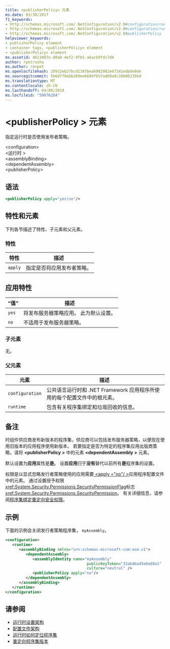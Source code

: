 ```yaml
---
title: <publisherPolicy> 元素
ms.date: 03/30/2017
f1_keywords:
- http://schemas.microsoft.com/.NetConfiguration/v2.0#configuration/runtime/assemblyBinding/publisherPolicy
- http://schemas.microsoft.com/.NetConfiguration/v2.0#configuration/runtime/assemblyBinding/dependentAssembly/publisherPolicy
- http://schemas.microsoft.com/.NetConfiguration/v2.0#publisherPolicy
helpviewer_keywords:
- publisherPolicy element
- container tags, <publisherPolicy> element
- <publisherPolicy> element
ms.assetid: 4613407e-d0a8-4ef2-9f81-a6acb9fdc7d4
author: rpetrusha
ms.author: ronpet
ms.openlocfilehash: 29932eb27bcd13876ea6982982e67341edb8e0de
ms.sourcegitcommit: 5b6d778ebb269ee6684fb57ad69a8c28b06235b9
ms.translationtype: MT
ms.contentlocale: zh-CN
ms.lasthandoff: 04/08/2019
ms.locfileid: "59076284"
---
```

# <a name="publisherpolicy-element"></a>\<publisherPolicy > 元素
指定运行时是否使用发布者策略。  
  
 \<configuration>  
\<运行时 >  
\<assemblyBinding>  
\<dependentAssembly>  
\<publisherPolicy>  
  
## <a name="syntax"></a>语法  
  
```xml  
<publisherPolicy apply="yes|no"/>  
```  
  
## <a name="attributes-and-elements"></a>特性和元素  
 下列各节描述了特性、子元素和父元素。  
  
### <a name="attributes"></a>特性  
  
|特性|描述|  
|---------------|-----------------|  
|`apply`|指定是否将应用发布者策略。|  
  
## <a name="apply-attribute"></a>应用特性  
  
|“值”|描述|  
|-----------|-----------------|  
|`yes`|将发布服务器策略应用。 此为默认设置。|  
|`no`|不适用于发布服务器策略。|  
  
### <a name="child-elements"></a>子元素  
 无。  
  
### <a name="parent-elements"></a>父元素  
  
|元素|描述|  
|-------------|-----------------|  
|`configuration`|公共语言运行时和 .NET Framework 应用程序所使用的每个配置文件中的根元素。|  
|`runtime`|包含有关程序集绑定和垃圾回收的信息。|  
  
## <a name="remarks"></a>备注  
 时组件供应商发布新版本的程序集，供应商可以包括发布服务器策略，以便现在使用旧版本的应用程序使用新版本。 若要指定是否为特定的程序集应用出版商策略，请将 **\<publisherPolicy >** 中的元素 **\<dependentAssembly >** 元素。  
  
 默认设置为**应用**属性是**是**。 设置**应用**归于**没有**替代以前所有**是**程序集的设置。  
  
 权限是以显式忽略发行者策略使用的应用需要[ \<apply ="no"/ >](../../../../../docs/framework/configure-apps/file-schema/runtime/publisherpolicy-element.md)应用程序配置文件中的元素。 通过设置授予权限<xref:System.Security.Permissions.SecurityPermissionFlag>标志<xref:System.Security.Permissions.SecurityPermission>。 有关详细信息，请参阅[程序集绑定重定向安全权限](../../../../../docs/framework/configure-apps/assembly-binding-redirection-security-permission.md)。  
  
## <a name="example"></a>示例  
 下面的示例会关闭发行者策略程序集， `myAssembly`。  
  
```xml  
<configuration>  
   <runtime>  
      <assemblyBinding xmlns="urn:schemas-microsoft-com:asm.v1">  
         <dependentAssembly>  
            <assemblyIdentity name="myAssembly"  
                                    publicKeyToken="32ab4ba45e0a69a1"  
                                    culture="neutral" />  
            <publisherPolicy apply="no"/>  
         </dependentAssembly>  
      </assemblyBinding>  
   </runtime>  
</configuration>  
```  
  
## <a name="see-also"></a>请参阅

- [运行时设置架构](../../../../../docs/framework/configure-apps/file-schema/runtime/index.md)
- [配置文件架构](../../../../../docs/framework/configure-apps/file-schema/index.md)
- [运行时如何定位程序集](../../../../../docs/framework/deployment/how-the-runtime-locates-assemblies.md)
- [重定向程序集版本](../../../../../docs/framework/configure-apps/redirect-assembly-versions.md)

